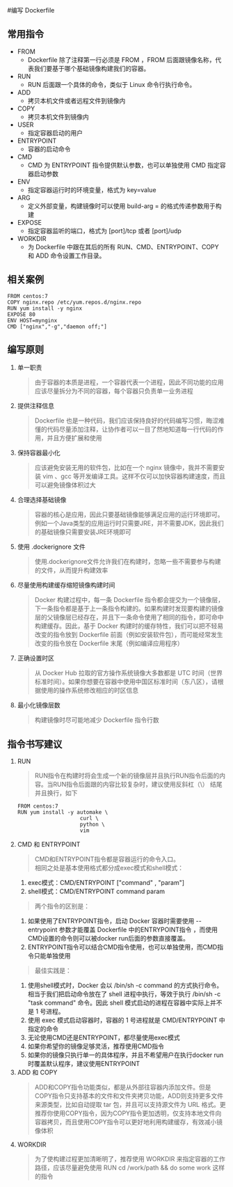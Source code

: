 #编写 Dockerfile

## 常用指令

- FROM
  - Dockerfile 除了注释第一行必须是 FROM ，FROM 后面跟镜像名称，代表我们要基于哪个基础镜像构建我们的容器。
- RUN
  - RUN 后面跟一个具体的命令，类似于 Linux 命令行执行命令。
- ADD
  - 拷贝本机文件或者远程文件到镜像内
- COPY
  - 拷贝本机文件到镜像内
- USER
  - 指定容器启动的用户
- ENTRYPOINT
  - 容器的启动命令
- CMD
  - CMD 为 ENTRYPOINT 指令提供默认参数，也可以单独使用 CMD 指定容器启动参数
- ENV
  - 指定容器运行时的环境变量，格式为 key=value
- ARG
  - 定义外部变量，构建镜像时可以使用 build-arg = 的格式传递参数用于构建
- EXPOSE
  - 指定容器监听的端口，格式为 [port]/tcp 或者 [port]/udp
- WORKDIR
  - 为 Dockerfile 中跟在其后的所有 RUN、CMD、ENTRYPOINT、COPY 和 ADD 命令设置工作目录。

## 相关案例

```
FROM centos:7
COPY nginx.repo /etc/yum.repos.d/nginx.repo
RUN yum install -y nginx
EXPOSE 80
ENV HOST=mynginx
CMD ["nginx","-g","daemon off;"]
```

## 编写原则

1. 单一职责
    > 由于容器的本质是进程，一个容器代表一个进程，因此不同功能的应用应该尽量拆分为不同的容器，每个容器只负责单一业务进程
2. 提供注释信息
    > Dockerfile 也是一种代码，我们应该保持良好的代码编写习惯，晦涩难懂的代码尽量添加注释，让协作者可以一目了然地知道每一行代码的作用，并且方便扩展和使用
3. 保持容器最小化
    > 应该避免安装无用的软件包，比如在一个 nginx 镜像中，我并不需要安装 vim 、gcc 等开发编译工具。这样不仅可以加快容器构建速度，而且可以避免镜像体积过大
4. 合理选择基础镜像
    > 容器的核心是应用，因此只要基础镜像能够满足应用的运行环境即可。例如一个Java类型的应用运行时只需要JRE，并不需要JDK，因此我们的基础镜像只需要安装JRE环境即可
5. 使用 .dockerignore 文件
    > 使用.dockerignore文件允许我们在构建时，忽略一些不需要参与构建的文件，从而提升构建效率
6. 尽量使用构建缓存缩短镜像构建时间
    > Docker 构建过程中，每一条 Dockerfile 指令都会提交为一个镜像层，下一条指令都是基于上一条指令构建的。如果构建时发现要构建的镜像层的父镜像层已经存在，并且下一条命令使用了相同的指令，即可命中构建缓存。因此，基于 Docker 构建时的缓存特性，我们可以把不轻易改变的指令放到 Dockerfile 前面（例如安装软件包），而可能经常发生改变的指令放在 Dockerfile 末尾（例如编译应用程序）
7. 正确设置时区
    > 从 Docker Hub 拉取的官方操作系统镜像大多数都是 UTC 时间（世界标准时间）。如果你想要在容器中使用中国区标准时间（东八区），请根据使用的操作系统修改相应的时区信息
8. 最小化镜像层数
    > 构建镜像时尽可能地减少 Dockerfile 指令行数



## 指令书写建议

1. RUN
    > RUN指令在构建时将会生成一个新的镜像层并且执行RUN指令后面的内容。当RUN指令后面跟的内容比较复杂时，建议使用反斜杠（\） 结尾并且换行，如下
    ```
    FROM centos:7
    RUN yum install -y automake \
                        curl \
                        python \
                        vim
    ```
2. CMD 和 ENTRYPOINT
    > CMD和ENTRYPOINT指令都是容器运行的命令入口。  
    相同之处是基本使用格式都分成exec模式和shell模式：
      1. exec模式：CMD/ENTRYPOINT ["command" , "param"]  
      2. shell模式：CMD/ENTRYPOINT command param  
   > 两个指令的区别是：
      1. 如果使用了ENTRYPOINT指令，启动 Docker 容器时需要使用 --entrypoint 参数才能覆盖 Dockerfile 中的ENTRYPOINT指令 ，而使用CMD设置的命令则可以被docker run后面的参数直接覆盖。
      2. ENTRYPOINT指令可以结合CMD指令使用，也可以单独使用，而CMD指令只能单独使用
   > 最佳实践是：
      1. 使用shell模式时，Docker 会以 /bin/sh -c command 的方式执行命令。相当于我们把启动命令放在了 shell 进程中执行，等效于执行 /bin/sh -c "task command" 命令。因此 shell 模式启动的进程在容器中实际上并不是 1 号进程。
      2. 使用 exec 模式启动容器时，容器的 1 号进程就是 CMD/ENTRYPOINT 中指定的命令
      3. 无论使用CMD还是ENTRYPOINT，都尽量使用exec模式
      4. 如果你希望你的镜像足够灵活，推荐使用CMD指令
      5. 如果你的镜像只执行单一的具体程序，并且不希望用户在执行docker run时覆盖默认程序，建议使用ENTRYPOINT
3. ADD 和 COPY
    > ADD和COPY指令功能类似，都是从外部往容器内添加文件。但是COPY指令只支持基本的文件和文件夹拷贝功能，ADD则支持更多文件来源类型，比如自动提取 tar 包，并且可以支持源文件为 URL 格式。更推荐你使用COPY指令，因为COPY指令更加透明，仅支持本地文件向容器拷贝，而且使用COPY指令可以更好地利用构建缓存，有效减小镜像体积
4. WORKDIR
    > 为了使构建过程更加清晰明了，推荐使用 WORKDIR 来指定容器的工作路径，应该尽量避免使用 RUN cd /work/path && do some work 这样的指令